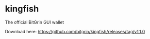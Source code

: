 # kingfish
The official BitGrin GUI wallet

Download here: https://github.com/bitgrin/kingfish/releases/tag/v1.1.0
